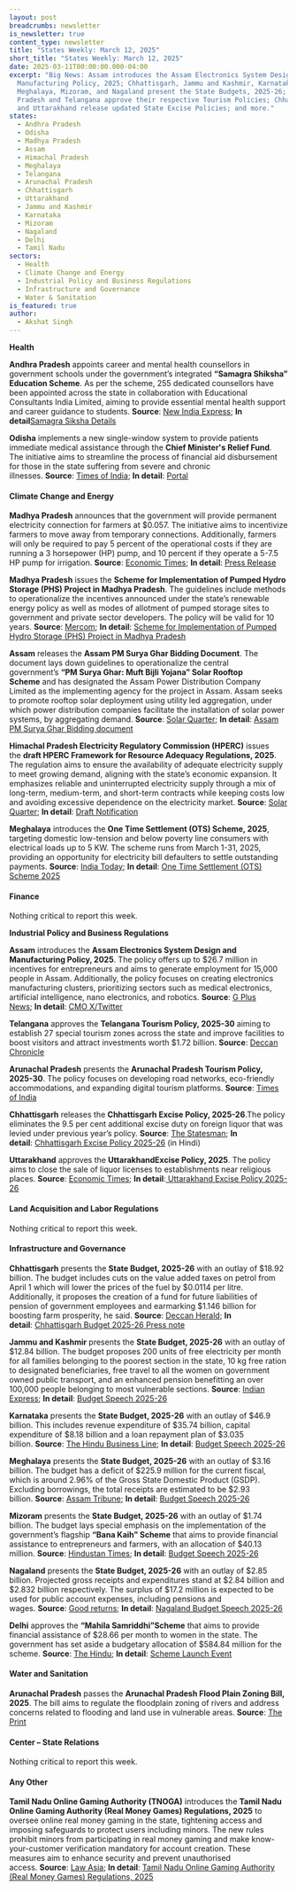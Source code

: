 ```yaml
---
layout: post
breadcrumbs: newsletter
is_newsletter: true
content_type: newsletter
title: "States Weekly: March 12, 2025"
short_title: "States Weekly: March 12, 2025"
date: 2025-03-11T00:00:00.000-04:00
excerpt: "Big News: Assam introduces the Assam Electronics System Design and
  Manufacturing Policy, 2025; Chhattisgarh, Jammu and Kashmir, Karnataka,
  Meghalaya, Mizoram, and Nagaland present the State Budgets, 2025-26; Arunachal
  Pradesh and Telangana approve their respective Tourism Policies; Chhattisgarh
  and Uttarakhand release updated State Excise Policies; and more."
states:
  - Andhra Pradesh
  - Odisha
  - Madhya Pradesh
  - Assam
  - Himachal Pradesh
  - Meghalaya
  - Telangana
  - Arunachal Pradesh
  - Chhattisgarh
  - Uttarakhand
  - Jammu and Kashmir
  - Karnataka
  - Mizoram
  - Nagaland
  - Delhi
  - Tamil Nadu
sectors:
  - Health
  - Climate Change and Energy
  - Industrial Policy and Business Regulations
  - Infrastructure and Governance
  - Water & Sanitation
is_featured: true
author:
  - Akshat Singh
---
```

**Health** 

**Andhra Pradesh** appoints career and mental health counsellors in government schools under the government’s integrated **“Samagra Shiksha” Education Scheme**. As per the scheme, 255 dedicated counsellors have been appointed across the state in collaboration with Educational Consultants India Limited, aiming to provide essential mental health support and career guidance to students. **Source**: [New India Express](https://www.newindianexpress.com/amp/story/states/andhra-pradesh/2025/Mar/06/ap-launches-first-mental-health-initiative-in-schools); **In detail**[Samagra Siksha Details](https://samagra.education.gov.in/about.html)

**Odisha** implements a new single-window system to provide patients immediate medical assistance through the **Chief Minister's Relief Fund**. The initiative aims to streamline the process of financial aid disbursement for those in the state suffering from severe and chronic illnesses. **Source**: [Times of India](https://timesofindia.indiatimes.com/city/bhubaneswar/odisha-launches-single-window-system-for-swift-medical-aid-through-cmrf/articleshow/118689318.cms); **In detail**: [Portal](https://cm.odisha.gov.in/cmrf)

#### **Climate Change and Energy**

**Madhya Pradesh** announces that the government will provide permanent electricity connection for farmers at $0.057. The initiative aims to incentivize farmers to move away from temporary connections. Additionally, farmers will only be required to pay 5 percent of the operational costs if they are running a 3 horsepower (HP) pump, and 10 percent if they operate a 5-7.5 HP pump for irrigation. **Source**: [Economic Times](https://energy.economictimes.indiatimes.com/news/power/farmers-to-get-permanent-electricity-connection-at-rs-5-mp-cm/118672646); **In detail**: [Press Release](https://www.mpinfo.org/Home/TodaysNews#Solar-Pump,-Nadi-Jodo-Abhiyan,-PKC-Project,-Electricity-Connection,-PM-Narendra-Modi,-PM-Modi,-Prime-Minister,-CM-Madhya-Pradesh,-cm-of-mp,-Chief-Minister-of-MP,-chief-minister,-CM-Mohan-Yadav-%C2%B2%C2%B0%C2%B2%C2%B5%C2%B0%C2%B3%C2%B0%C2%B2%C3%8E%C2%B1%C)

**Madhya Pradesh** issues the **Scheme for Implementation of Pumped Hydro Storage (PHS) Project in Madhya Pradesh**. The guidelines include methods to operationalize the incentives announced under the state’s renewable energy policy as well as modes of allotment of pumped storage sites to government and private sector developers. The policy will be valid for 10 years. **Source**: [Mercom](https://www.mercomindia.com/madhya-pradesh-issues-implementation-guidelines-for-pumped-storage-projects); **In detail**: [Scheme for Implementation of Pumped Hydro Storage (PHS) Project in Madhya Pradesh](https://invest.mp.gov.in/wp-content/uploads/2025/02/PHS-Project-Schemes.pdf)

**Assam** releases the **Assam PM Surya Ghar Bidding Document**. The document lays down guidelines to operationalize the central government’s **“PM Surya Ghar: Muft Bijli Yojana” Solar Rooftop Scheme** and has designated the Assam Power Distribution Company Limited as the implementing agency for the project in Assam. Assam seeks to promote rooftop solar deployment using utility led aggregation, under which power distribution companies facilitate the installation of solar power systems, by aggregating demand. **Source**: [Solar Quarter](https://solarquarter.com/2025/03/08/pm-surya-ghar-1-3-kw-rooftop-solar-initiative-boosts-clean-energy-in-assam/); **In detail**: [Assam PM Surya Ghar Bidding document](https://www.apdcl.org/website/docs/tender_2024_25/BidDocumentRTSPMSGMBY.pdf)

**Himachal Pradesh Electricity Regulatory Commission (HPERC)** issues the **draft HPERC Framework for Resource Adequacy Regulations, 2025**. The regulation aims to ensure the availability of adequate electricity supply to meet growing demand, aligning with the state’s economic expansion. It emphasizes reliable and uninterrupted electricity supply through a mix of long-term, medium-term, and short-term contracts while keeping costs low and avoiding excessive dependence on the electricity market. **Source**: [Solar Quarter](https://solarquarter.com/2025/03/03/hperc-issues-draft-resource-adequacy-regulations-2025-to-ensure-reliable-power-supply-in-himachal-pradesh/); **In detail**: [Draft Notification](https://hperc.org/new1/File1/dra25.pdf)

**Meghalaya** introduces the **One Time Settlement (OTS) Scheme, 2025**, targeting domestic low-tension and below poverty line consumers with electrical loads up to 5 KW. The scheme runs from March 1-31, 2025, providing an opportunity for electricity bill defaulters to settle outstanding payments. **Source**: [India Today](https://www.indiatodayne.in/meghalaya/story/meghalaya-rolls-out-electricity-dues-relief-programme-1179098-2025-03-04); **In detail**: [One Time Settlement (OTS) Scheme 2025](https://acrobat.adobe.com/id/urn:aaid:sc:VA6C2:e300c223-ab1e-4951-8e72-8c4b406997cb)

#### **Finance**

Nothing critical to report this week.

**Industrial Policy and Business Regulations**  

**Assam** introduces the **Assam Electronics System Design and Manufacturing Policy, 2025**. The policy offers up to $26.7 million in incentives for entrepreneurs and aims to generate employment for 15,000 people in Assam. Additionally, the policy focuses on creating electronics manufacturing clusters, prioritizing sectors such as medical electronics, artificial intelligence, nano electronics, and robotics. **Source**: [G Plus News](https://m.guwahatiplus.com/article/assam-approves-electronics-and-pharmaceuticals-policies-to-boost-growth/37884); **In detail**: [CMO X/Twitter](https://x.com/CMOfficeAssam/status/1898003199153651885)

**Telangana** approves the **Telangana Tourism Policy, 2025-30** aiming to establish 27 special tourism zones across the state and improve facilities to boost visitors and attract investments worth $1.72 billion. **Source**: [Deccan Chronicle](https://www.deccanchronicle.com/southern-states/telangana/telangana-unveils-first-tourism-policy-1865543)

**Arunachal Pradesh** presents the **Arunachal Pradesh Tourism Policy, 2025-30**. The policy focuses on developing road networks, eco-friendly accommodations, and expanding digital tourism platforms. **Source**: [Times of India](https://timesofindia.indiatimes.com/city/guwahati/arunachal-cabinet-approves-3-policies-to-boost-agri-horti-tourism-sectors/articleshow/118741988.cms)

**Chhattisgarh** releases the **Chhattisgarh Excise Policy, 2025-26**.The policy eliminates the 9.5 per cent additional excise duty on foreign liquor that was levied under previous year’s policy. **Source**: [The Statesman](https://www.thestatesman.com/india/chhattisgarh-cabinet-approves-excise-duty-cut-good-governance-in-focus-1503403877.html); **In detail**: [Chhattisgarh Excise Policy 2025-26](https://excise.cg.nic.in/Uploads/Bar_Policy_Year_2025_26.pdf) (in Hindi)

**Uttarakhand** approves the **UttarakhandExcise Policy, 2025**. The policy aims to close the sale of liquor licenses to establishments near religious places. **Source**: [Economic Times](https://economictimes.indiatimes.com/news/india/uttarakhand-cabinet-approves-new-excise-policy-2025/articleshow/118685583.cms); **In detail**:[ Uttarakhand Excise Policy 2025-26](http://uttrakhandexcise.org.in/Docs/excisepolicy2K25-26.pdf)

#### **Land Acquisition and Labor Regulations**  

Nothing critical to report this week.

#### **Infrastructure and Governance**

**Chhattisgarh** presents the **State Budget, 2025-26** with an outlay of $18.92 billion. The budget includes cuts on the value added taxes on petrol from April 1 which will lower the prices of the fuel by $0.0114 per litre. Additionally, it proposes the creation of a fund for future liabilities of pension of government employees and earmarking $1.146 billion for boosting farm prosperity, he said. **Source**: [Deccan Herald](https://www.deccanherald.com/india/chhattisgarh/petrol-to-be-cheaper-by-re-1-in-chhattisgarh-pro-people-plans-focus-of-rs-165-lakh-cr-budget-3429780); **In detail**: [Chhattisgarh Budget 2025-26 Press note](https://finance.cg.gov.in/budget_doc/2025-2026/Press%20Note/Press%20Note-E.pdf)

**Jammu and Kashmir** presents the **State Budget, 2025-26** with an outlay of $12.84 billion. The budget proposes 200 units of free electricity per month for all families belonging to the poorest section in the state, 10 kg free ration to designated beneficiaries, free travel to all the women on government owned public transport, and an enhanced pension benefitting an over 100,000 people belonging to most vulnerable sections. **Source**: [Indian Express](https://indianexpress.com/article/india/omar-abdullah-unveils-jk-budget-200-units-free-power-other-benefits-9874871/); **In detail**: [Budget Speech 2025-26](https://jakfinance.nic.in/budget/budget2526/Budget%20Speech%202025-26%20(English).pdf)

**Karnataka** presents the **State Budget, 2025-26** with an outlay of $46.9 billion. This includes revenue expenditure of $35.74 billion, capital expenditure of $8.18 billion and a loan repayment plan of $3.035 billion. **Source**: [The Hindu Business Line](https://www.thehindubusinessline.com/news/national/karnataka-budget-session-2025-highlights/article69297836.ece); **In detail**: [Budget Speech 2025-26](https://acrobat.adobe.com/id/urn:aaid:sc:VA6C2:6ade56c0-242f-4423-92d7-ff8df191e6e7)

**Meghalaya** presents the **State Budget, 2025-26** with an outlay of $3.16 billion. The budget has a deficit of $225.9 million for the current fiscal, which is around 2.96% of the Gross State Domestic Product (GSDP). Excluding borrowings, the total receipts are estimated to be $2.93 billion. **Source**: [Assam Tribune](https://assamtribune.com/north-east/meghalaya-budget-2025-26-cm-presents-1970-cr-deficit-keeps-it-below-35-cap-1570200); **In detail**: [Budget Speech 2025-26](https://meghalaya.gov.in/sites/default/files/documents/Budget_Speech_2025_2026_5th_March_2025.pdf)

**Mizoram** presents the **State Budget, 2025-26** with an outlay of $1.74 billion. The budget lays special emphasis on the implementation of the government’s flagship **“Bana Kaih” Scheme** that aims to provide financial assistance to entrepreneurs and farmers, with an allocation of $40.13 million. **Source**: [Hindustan Times](https://www.hindustantimes.com/cities/others/mizoram-cm-presents-15-198-76-crore-budget-with-emphasis-on-bana-kaih-scheme-101741083988729.html); **In detail**: [Budget Speech 2025-26](https://dipr.mizoram.gov.in/post/budget-2025-26-speech-of-pu-lalduhoma-finance-minister-of-mizoram)

**Nagaland** presents the **State Budget, 2025-26** with an outlay of $2.85 billion. Projected gross receipts and expenditures stand at $2.84 billion and $2.832 billion respectively. The surplus of $17.2 million is expected to be used for public account expenses, including pensions and wages. **Source**: [Good returns](https://www.goodreturns.in/news/nagaland-cm-presents-rs-24849-crore-budget-fy26-011-1410461.html); **In detail**: [Nagaland Budget Speech 2025-26](https://finance.nagaland.gov.in/subpageframe.aspx?val=1076)

**Delhi** approves the **“Mahila Samriddhi”Scheme** that aims to provide financial assistance of $28.66 per month to women in the state. The government has set aside a budgetary allocation of $584.84 million for the scheme. **Source**: [The Hindu](https://www.thehindu.com/news/cities/Delhi/delhi-cabinet-approves-scheme-to-provide-2500-per-month-to-women-says-rekha-gupta/article69306119.ece); **In detail**: [Scheme Launch Event](https://www.youtube.com/watch?v=0QdtJB0jwDw)

#### **Water and Sanitation**

**Arunachal Pradesh** passes the **Arunachal Pradesh Flood Plain Zoning Bill, 2025**. The bill aims to regulate the floodplain zoning of rivers and address concerns related to flooding and land use in vulnerable areas. **Source**: [The Print](https://theprint.in/india/arunachal-assembly-passes-bill-to-strengthen-provisions-for-eviction-from-govt-land/2538526/)

#### **Center – State Relations** 

Nothing critical to report this week.

#### **Any Other**

**Tamil Nadu Online Gaming Authority (TNOGA)** introduces the **Tamil Nadu Online Gaming Authority (Real Money Games) Regulations, 2025** to oversee online real money gaming in the state, tightening access and imposing safeguards to protect users including minors. The new rules prohibit minors from participating in real money gaming and make know-your-customer verification mandatory for account creation. These measures aim to enhance security and prevent unauthorised access. **Source**: [Law Asia](https://law.asia/tamil-nadu-online-gaming-regulations/); **In detail**: [Tamil Nadu Online Gaming Authority (Real Money Games) Regulations, 2025](https://www.tnonlinegamingauthority.tn.gov.in/ords/r/wstnoga/tnoga112/act?p6_act_rule_id=62&request=APPLICATION_PROCESS%3DOPEN_ACTS_RULES_ATTACH&session=6572600826581&cs=11CVsNOjD29QNKRsyOcD-hnxxMy5o9RvGnBmikk3JFFMl5HCxXwfkKU0UBGrzEQzoOn8ARhUbYmX5KPF_5tZ08w)
